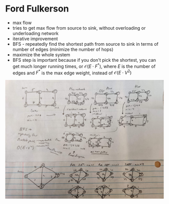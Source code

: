# Ford Fulkerson

- max flow
- tries to get max flow from source to sink, without overloading or underloading network
- iterative improvement
- BFS - repeatedly find the shortest path from source to sink in terms of number of edges (minimize the number of hops)
- maximize the whole system
- BFS step is important because if you don't pick the shortest, you can get much longer running times, or $\mathcal{O}(E \cdot F^*)$, where $E$ is the number of edges and $F^*$ is the max edge weight, instead of $\mathcal{O} (E \cdot V^2)$

![Notes](./fordFulkerson.jpg "Notes")
